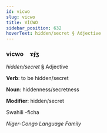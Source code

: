 ```yaml
---
id: vicwo
slug: vicwo
title: VİCWO
sidebar_position: 632
hoverText: hidden/secret § Adjective
---
```


### vicwo&emsp;<span kind="abugida">ɤ̄ɟʒ</span>

*hidden/secret* **§** Adjective

**Verb**: to be hidden/secret

**Noun**: hiddenness/secretness

**Modifier**: hidden/secret

Swahili -ficha 

*Niger-Congo Language Family*